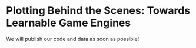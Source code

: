 # Plotting Behind the Scenes: Towards Learnable Game Engines

We will publish our code and data as soon as possible!

